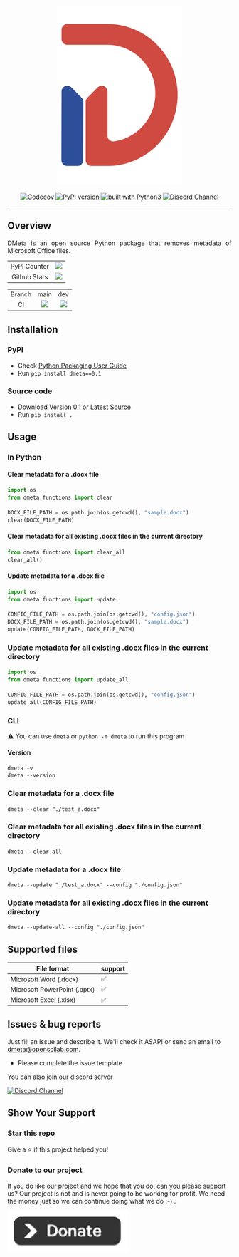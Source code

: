 <div align="center">
    <img src="https://github.com/openscilab/dmeta/raw/main/otherfiles/logo.png" width="280" height="400">
    <br/>
    <br/>
    <a href="https://codecov.io/gh/openscilab/dmeta"><img src="https://codecov.io/gh/openscilab/dmeta/branch/dev/graph/badge.svg" alt="Codecov"></a>
    <a href="https://badge.fury.io/py/dmeta"><img src="https://badge.fury.io/py/dmeta.svg" alt="PyPI version" height="18"></a>
    <a href="https://www.python.org/"><img src="https://img.shields.io/badge/built%20with-Python3-green.svg" alt="built with Python3"></a>
    <a href="https://discord.gg/626twyuPZG"><img src="https://img.shields.io/discord/1064533716615049236.svg" alt="Discord Channel"></a>
</div>

----------

## Overview
<p align="justify">
DMeta is an open source Python package that removes metadata of Microsoft Office files.
</p>
<table>
    <tr>
        <td align="center">PyPI Counter</td>
        <td align="center">
            <a href="http://pepy.tech/project/dmeta">
                <img src="http://pepy.tech/badge/dmeta">
            </a>
        </td>
    </tr>
    <tr>
        <td align="center">Github Stars</td>
        <td align="center">
            <a href="https://github.com/openscilab/dmeta">
                <img src="https://img.shields.io/github/stars/openscilab/dmeta.svg?style=social&label=Stars">
            </a>
        </td>
    </tr>
</table>
<table>
    <tr> 
        <td align="center">Branch</td>
        <td align="center">main</td>
        <td align="center">dev</td>
    </tr>
    <tr>
        <td align="center">CI</td>
        <td align="center">
            <img src="https://github.com/openscilab/dmeta/actions/workflows/test.yml/badge.svg?branch=main">
        </td>
        <td align="center">
            <img src="https://github.com/openscilab/dmeta/actions/workflows/test.yml/badge.svg?branch=dev">
            </td>
    </tr>
</table>


## Installation

### PyPI

- Check [Python Packaging User Guide](https://packaging.python.org/installing/)
- Run `pip install dmeta==0.1`
### Source code
- Download [Version 0.1](https://github.com/openscilab/dmeta/archive/v0.1.zip) or [Latest Source](https://github.com/openscilab/dmeta/archive/dev.zip)
- Run `pip install .`

## Usage
### In Python
#### Clear metadata for a .docx file
```python
import os
from dmeta.functions import clear

DOCX_FILE_PATH = os.path.join(os.getcwd(), "sample.docx")
clear(DOCX_FILE_PATH)
```
#### Clear metadata for all existing .docx files in the current directory
```python
from dmeta.functions import clear_all
clear_all()
```
#### Update metadata for a .docx file
```python
import os
from dmeta.functions import update

CONFIG_FILE_PATH = os.path.join(os.getcwd(), "config.json") 
DOCX_FILE_PATH = os.path.join(os.getcwd(), "sample.docx")
update(CONFIG_FILE_PATH, DOCX_FILE_PATH)
```

### Update metadata for all existing .docx files in the current directory
```python
import os
from dmeta.functions import update_all

CONFIG_FILE_PATH = os.path.join(os.getcwd(), "config.json") 
update_all(CONFIG_FILE_PATH)
```

### CLI
⚠️ You can use `dmeta` or `python -m dmeta` to run this program
#### Version
```console
dmeta -v
dmeta --version
```
### Clear metadata for a .docx file
```console
dmeta --clear "./test_a.docx"
```
### Clear metadata for all existing .docx files in the current directory
```console
dmeta --clear-all
```
### Update metadata for a .docx file
```console
dmeta --update "./test_a.docx" --config "./config.json"
```
### Update metadata for all existing .docx files in the current directory
```console
dmeta --update-all --config "./config.json"
```

## Supported files
| File format | support | 
| ---------------- | ---------------- | 
| Microsoft Word (.docx) | &#x2705; |
| Microsoft PowerPoint (.pptx) | &#x2705; |
| Microsoft Excel (.xlsx) | &#x2705; |


## Issues & bug reports

Just fill an issue and describe it. We'll check it ASAP! or send an email to [dmeta@openscilab.com](mailto:dmeta@openscilab.com "dmeta@openscilab.com"). 

- Please complete the issue template
 
You can also join our discord server

<a href="https://discord.gg/626twyuPZG">
  <img src="https://img.shields.io/discord/1064533716615049236.svg?style=for-the-badge" alt="Discord Channel">
</a>


## Show Your Support


### Star this repo

Give a ⭐️ if this project helped you!

### Donate to our project
If you do like our project and we hope that you do, can you please support us? Our project is not and is never going to be working for profit. We need the money just so we can continue doing what we do ;-) .			

<a href="https://openscilab.com/#donation" target="_blank"><img src="https://github.com/openscilab/dmeta/raw/main/otherfiles/donation.png" height="90px" width="270px" alt="DMeta Donation"></a>
